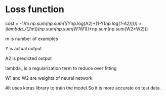  Loss function
=
  cost = -1/m *np.sum(np.sum(((Y*np.log(A2)+(1-Y)*np.log(1-A2))))) + (lambda_/(2*m))*(np.sum(np.sum(W1*W1))+np.sum(np.sum(W2*W2))) 
  
  
  


 
 

m is number of examples
 

Y is actual output

 
A2 is predicted output

 
lambda_ is a regularization term to reduce over fitting

 
W1 and W2 are weights of neural network

  


#It uses keras library to train the model.So it is more accurate on test data.
